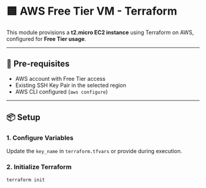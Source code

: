 # 🟦 AWS Free Tier VM - Terraform

This module provisions a **t2.micro EC2 instance** using Terraform on AWS, configured for **Free Tier usage**.

---

## 🔧 Pre-requisites

- AWS account with Free Tier access
- Existing SSH Key Pair in the selected region
- AWS CLI configured (`aws configure`)

---

## 📦 Setup

### 1. Configure Variables

Update the `key_name` in `terraform.tfvars` or provide during execution.

### 2. Initialize Terraform

```bash
terraform init
